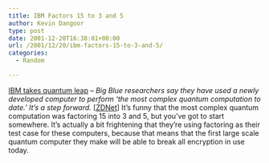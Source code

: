 ```yaml
---
title: IBM Factors 15 to 3 and 5
author: Kevin Dangoor
type: post
date: 2001-12-20T16:38:01+00:00
url: /2001/12/20/ibm-factors-15-to-3-and-5/
categories:
  - Random

---
```

[IBM takes quantum leap][1] &#8211; _Big Blue researchers say they have used a newly developed computer to perform &#8216;the most complex quantum computation to date.&#8217; It&#8217;s a step forward._ [[ZDNet][2]] It&#8217;s funny that the most complex quantum computation was factoring 15 into 3 and 5, but you&#8217;ve got to start somewhere. It&#8217;s actually a bit frightening that they&#8217;re using factoring as their test case for these computers, because that means that the first large scale quantum computer they make will be able to break all encryption in use today.

 [1]: http://www.zdnet.com/zdnn/stories/news/0,4586,5100899,00.html?chkpt=zdnnp1tp02
 [2]: http://www.zdnet.com/zdnn/